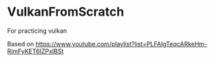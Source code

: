 # VulkanFromScratch
For practicing vulkan

Based on https://www.youtube.com/playlist?list=PLFAIgTeqcARkeHm-RimFyKET6IZPxlBSt
